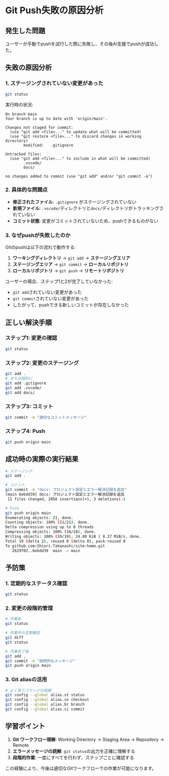 # Git Push失敗の原因分析

## 発生した問題

ユーザーが手動でpushを試行した際に失敗し、その後AI支援でpushが成功した。

## 失敗の原因分析

### 1. ステージングされていない変更があった

```bash
git status
```
実行時の状況:
```
On branch main
Your branch is up to date with 'origin/main'.

Changes not staged for commit:
  (use "git add <file>..." to update what will be committed)
  (use "git restore <file>..." to discard changes in working directory)
        modified:   .gitignore

Untracked files:
  (use "git add <file>..." to include in what will be committed)
        .vscode/
        docs/

no changes added to commit (use "git add" and/or "git commit -a")
```

### 2. 具体的な問題点

- **修正されたファイル**: `.gitignore` がステージングされていない
- **新規ファイル**: `.vscode/`ディレクトリと`docs/`ディレクトリがトラッキングされていない
- **コミット状態**: 変更がコミットされていないため、pushできるものがない

### 3. なぜpushが失敗したのか

Gitのpushは以下の流れで動作する:
1. **ワーキングディレクトリ** → `git add` → **ステージングエリア**
2. **ステージングエリア** → `git commit` → **ローカルリポジトリ**
3. **ローカルリポジトリ** → `git push` → **リモートリポジトリ**

ユーザーの場合、ステップ1と2が完了していなかった:
- `git add`されていない変更があった
- `git commit`されていない変更があった
- したがって、pushできる新しいコミットが存在しなかった

## 正しい解決手順

### ステップ1: 変更の確認
```bash
git status
```

### ステップ2: 変更のステージング
```bash
git add .
# または個別に
git add .gitignore
git add .vscode/
git add docs/
```

### ステップ3: コミット
```bash
git commit -m "適切なコミットメッセージ"
```

### ステップ4: Push
```bash
git push origin main
```

## 成功時の実際の実行結果

```bash
# ステージング
git add .

# コミット
git commit -m "docs: プロジェクト設定とエラー解決記録を追加"
[main 6ebdd39] docs: プロジェクト設定とエラー解決記録を追加
 11 files changed, 2056 insertions(+), 3 deletions(-)

# Push
git push origin main
Enumerating objects: 21, done.
Counting objects: 100% (21/21), done.
Delta compression using up to 8 threads
Compressing objects: 100% (18/18), done.
Writing objects: 100% (19/19), 24.80 KiB | 8.27 MiB/s, done.
Total 19 (delta 2), reused 0 (delta 0), pack-reused 0
To github.com:Shiori-Takanashi/site-home.git
   2629702..6ebdd39  main -> main
```

## 予防策

### 1. 定期的なステータス確認
```bash
git status
```

### 2. 変更の段階的管理
```bash
# 作業前
git status

# 作業中の定期確認
git diff
git status

# 作業完了後
git add .
git commit -m "説明的なメッセージ"
git push origin main
```

### 3. Git aliasの活用
```bash
# よく使うコマンドの短縮
git config --global alias.st status
git config --global alias.co checkout
git config --global alias.br branch
git config --global alias.ci commit
```

## 学習ポイント

1. **Git ワークフロー理解**: Working Directory → Staging Area → Repository → Remote
2. **エラーメッセージの読解**: `git status`の出力を正確に理解する
3. **段階的作業**: 一度にすべてを行わず、ステップごとに確認する

この経験により、今後は適切なGitワークフローでの作業が可能になります。
